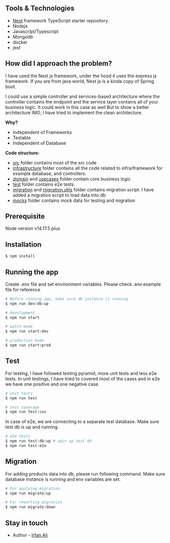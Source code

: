 

## Tools & Technologies
- [Nest](https://github.com/nestjs/nest) framework TypeScript starter repository.
- Nodejs
- Javascript/Typescript
- Mongodb
- docker
- jest


## How did I approach the problem?

I have used the Nest js framework, under the hood it uses the express js framework. If you are from java world,  Nest js is a kinda copy of Spring boot.

I could use a simple controller and services-based architecture where the controller contains the endpoint and the service layer contains all of your business logic. It could work in this case as well But to show a better architecture IMO, I have tried to implement the clean architecture.

**Why?**
- Independent of Frameworks
- Testable
- Independent of Database

**Code structure:**
- [src](https://github.com/Irfanbsse2060/e-commerce/tree/main/src) folder contains most of the src code
- [infrastructure](https://github.com/Irfanbsse2060/e-commerce/tree/main/src/infrastructure) folder contains all the code related to infra/framework for example database, and controllers.
- [domain](https://github.com/Irfanbsse2060/e-commerce/tree/main/src/domain) and [usecases](https://github.com/Irfanbsse2060/e-commerce/tree/main/src/usecases)  folder contain core business logic
- [test](https://github.com/Irfanbsse2060/e-commerce/tree/main/test) folder contains e2e tests.
- [migration](https://github.com/Irfanbsse2060/e-commerce/tree/main/src/infrastructure/migrations) and [migration.utils](https://github.com/Irfanbsse2060/e-commerce/tree/main/src/infrastructure/migrations-utils) folder contains migration script. I have added a migration script to load data into db
- [mocks](https://github.com/Irfanbsse2060/e-commerce/tree/main/src/mocks) folder contains mock data for testing and migration

## Prerequisite
Node version v14.17.5 plus

## Installation

```bash
$ npm install
```

## Running the app
Create .env file and set environment variables. Please check .env.example file for reference

```bash
# Before running app, make sure db instance is running 
$ npm run dev:db:up

# development
$ npm run start

# watch mode
$ npm run start:dev
```

```bash
# production mode
$ npm run start:prod
```

## Test

For testing, I have followed testing pyramid, more unit tests and less e2e tests. 
In unit testings, I have tried to covered most of the cases and in e2e we have one positive and one negative case.

```bash
# unit tests
$ npm run test

# test coverage
$ npm run test:cov
```

In case of e2e, we are connecting to a separate test database. Make sure test db is up and running.
```bash
# e2e tests
$ npm run test:db:up # spin up test db
$ npm run test:e2e


```


## Migration
For adding products data into db, please run following command. Make sure database instance is running and env variables are set.
```bash
# For applying migration 
$ npm run migrate:up

# For reverting migration
$ npm run migrate:down
```

## Stay in touch

- Author - [Irfan Ali](https://github.com/Irfanbsse2060)
